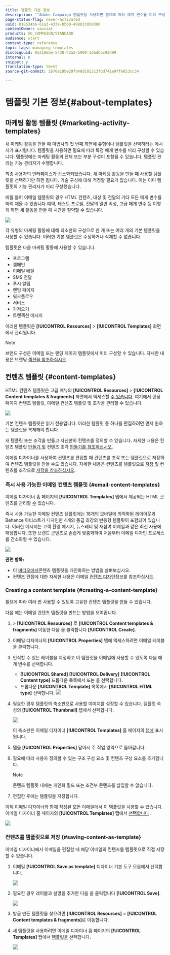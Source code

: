 ```yaml
---
title: 템플릿 기본 정보
description: '"Adobe Campaign 템플릿을 사용하면 필요에 따라 매개 변수를 미리 구성할 수 있습니다.템플릿은 마케팅 활동의 전체 또는 부분 구성을 포함할 수 있으며, 기술적인 지식이 없는 최종 사용자를 위해 Adobe Campaign 사용을 단순화합니다."'
page-status-flag: never-activated
uuid: 018534b6-61a3-433e-bb60-49883c8b9386
contentOwner: sauviat
products: SG_CAMPAIGN/STANDARD
audience: start
content-type: reference
topic-tags: managing-templates
discoiquuid: 95218ebe-5430-42a2-b900-1dadbbc92d99
internal: n
snippet: y
translation-type: tm+mt
source-git-commit: 1b70e18be29fd48d102313f6d741e9ffe053cc34

---
```



# 템플릿 기본 정보{#about-templates}

## 마케팅 활동 템플릿 {#marketing-activity-templates}

새 마케팅 활동을 만들 때 마법사의 첫 번째 화면에 유형이나 템플릿을 선택하라는 메시지가 표시됩니다. 템플릿을 사용하면 필요에 따라 특정 매개 변수를 미리 구성할 수 있습니다. 템플릿에는 마케팅 활동의 전체 또는 부분 구성이 포함될 수 있습니다. 템플릿 관리는 기능 관리자가 수행합니다.

최종 사용자의 인터페이스가 간소화되었습니다. 새 마케팅 활동을 만들 때 사용할 템플릿을 선택하기만 하면 됩니다. 기술 구성에 대해 걱정할 필요가 없습니다. 이는 이미 템플릿의 기능 관리자가 미리 구성했습니다.

예를 들어 이메일 템플릿의 경우 HTML 컨텐츠, 대상 및 전달의 기타 모든 매개 변수를 미리 채울 수 있습니다.예약, 테스트 프로필, 전달의 일반 속성, 고급 매개 변수 등 이렇게 하면 새 활동을 만들 때 시간을 절약할 수 있습니다.

![](assets/template_1.png)

각 유형의 마케팅 활동에 대해 최소한의 구성으로 한 개 또는 여러 개의 기본 템플릿을 사용할 수 있습니다. 이러한 기본 템플릿은 수정하거나 삭제할 수 없습니다.

템플릿은 다음 마케팅 활동에 사용할 수 있습니다.

* 프로그램
* 캠페인
* 이메일 배달
* SMS 전달
* 푸시 알림
* 랜딩 페이지
* 워크플로우
* 서비스
* 가져오기
* 트랜잭션 메시지

이러한 템플릿은 **[!UICONTROL Resources]** &gt; **[!UICONTROL Templates]** 화면에서 관리됩니다.

>[!NOTE]
>
>브랜드 구성은 이메일 또는 랜딩 페이지 템플릿에서 미리 구성할 수 있습니다. 자세한 내용은 브랜딩 [섹션을 참조하십시오](../../administration/using/branding.md) .

## 컨텐츠 템플릿 {#content-templates}

HTML 컨텐츠 템플릿은 고급 메뉴의 **[!UICONTROL Resources]** &gt; **[!UICONTROL Content templates & fragments]** 화면에서 액세스할 [수 있습니다](../../start/using/interface-description.md#advanced-menu). 여기에서 랜딩 페이지 컨텐츠 템플릿, 이메일 컨텐츠 템플릿 및 조각을 관리할 수 있습니다.

![](assets/content_templates_list.png)

기본 컨텐츠 템플릿은 읽기 전용입니다. 이러한 템플릿 중 하나를 편집하려면 먼저 원하는 템플릿을 복제해야 합니다.

새 템플릿 또는 조각을 만들고 자신만의 컨텐츠를 정의할 수 있습니다. 자세한 내용은 컨텐츠 템플릿 [만들기 및](#creating-a-content-template) 컨텐츠 조각 [만들기를 참조하십시오](../../designing/using/using-reusable-content.md#creating-a-content-fragment).

이메일 디자이너를 사용하여 컨텐츠를 편집할 때 컨텐츠를 조각 또는 템플릿으로 저장하여 컨텐츠 템플릿을 만들 수도 있습니다. 자세한 내용은 컨텐츠를 템플릿으로 [저장 및](#saving-content-as-template) 컨텐츠를 조각으로 [저장을 참조하십시오](../../designing/using/using-reusable-content.md#saving-content-as-a-fragment).

### 즉시 사용 가능한 이메일 컨텐츠 템플릿 {#email-content-templates}

이메일 디자이너 홈 페이지의 **[!UICONTROL Templates]** 탭에서 제공되는 HTML 콘텐츠를 관리할 [수](../../designing/using/designing-content-in-adobe-campaign.md) 있습니다.

즉시 사용 가능한 이메일 컨텐츠 템플릿에는 18개의 모바일에 최적화된 레이아웃과 Behance 아티스트가 디자인한 4개의 동급 최강의 반응형 템플릿이 포함되어 있습니다. 이러한 메시지는 고객 환영 메시지, 뉴스레터 및 재참여 이메일과 같은 최신 사용에 해당합니다. 또한 브랜드 콘텐츠로 손쉽게 맞춤화하여 처음부터 이메일 디자인 프로세스를 간소화할 수 있습니다.

![](assets/content_templates.png)

**관련 항목:**

* 이 [비디오에서](https://helpx.adobe.com/campaign/kt/acs/using/acs-email_content_templates-feature-video-use.html)콘텐츠 템플릿을 개인화하는 방법을 살펴보십시오.
* 컨텐츠 편집에 대한 자세한 내용은 이메일 [컨텐츠 디자인](../../designing/using/designing-content-in-adobe-campaign.md)정보를 참조하십시오.

### Creating a content template {#creating-a-content-template}

필요에 따라 여러 번 사용할 수 있도록 고유한 컨텐츠 템플릿을 만들 수 있습니다.

다음 예는 이메일 컨텐츠 템플릿을 만드는 방법을 보여줍니다.

1. &gt; **[!UICONTROL Resources]** 로 **[!UICONTROL Content templates & fragments]** 이동한 다음 을 클릭합니다 **[!UICONTROL Create]**.
1. 이메일 디자이너의 **[!UICONTROL Properties]** 탭에 액세스하려면 이메일 레이블을 클릭합니다.
1. 인식할 수 있는 레이블을 지정하고 이 템플릿을 이메일에 사용할 수 있도록 다음 매개 변수를 선택합니다.

   * **[!UICONTROL Shared]** **[!UICONTROL Delivery]** **[!UICONTROL Content type]** 드롭다운 목록에서 또는 을 선택합니다.
   * 드롭다운 **[!UICONTROL Template]** 목록에서 **[!UICONTROL HTML type]** 선택합니다.
   ![](assets/email_designer_create-template.png)

1. 필요한 경우 템플릿의 축소판으로 사용할 이미지를 설정할 수 있습니다. 템플릿 속성의 **[!UICONTROL Thumbnail]** 탭에서 선택합니다.

   ![](assets/email_designer_create-template_thumbnail.png)

   이 축소판은 이메일 디자이너 **[!UICONTROL Templates]** 홈 페이지의 [탭에](../../designing/using/designing-content-in-adobe-campaign.md) 표시됩니다.

1. 탭을 **[!UICONTROL Properties]** 닫아서 주 작업 영역으로 돌아갑니다.
1. 필요에 따라 사용자 정의할 수 있는 구조 구성 요소 및 컨텐츠 구성 요소를 추가합니다.
   >[!NOTE]
   >
   > 콘텐츠 템플릿 내에는 개인화 필드 또는 조건부 콘텐츠를 삽입할 수 없습니다.
1. 편집한 후에는 템플릿을 저장합니다.

이제 이메일 디자이너와 함께 작성된 모든 이메일에서 이 템플릿을 사용할 수 있습니다. 이메일 디자이너 홈 페이지의 **[!UICONTROL Templates]** 탭에서 [선택합니다](../../designing/using/designing-content-in-adobe-campaign.md) .

![](assets/content_template_new.png)

### 컨텐츠를 템플릿으로 저장 {#saving-content-as-template}

이메일 디자이너에서 이메일을 편집할 때 해당 이메일의 컨텐츠를 템플릿으로 직접 저장할 수 있습니다.

<!--[!CAUTION]
>
>You cannot save as template a structure containing personalization fields or dynamic content.-->

1. 이메일 **[!UICONTROL Save as template]** 디자이너 기본 도구 모음에서 선택합니다.

   ![](assets/email_designer_save-as-template.png)

1. 필요한 경우 레이블과 설명을 추가한 다음 을 클릭합니다 **[!UICONTROL Save]**.

   ![](assets/email_designer_save-as-template_creation.png)

1. 방금 만든 템플릿을 찾으려면 **[!UICONTROL Resources]** &gt; **[!UICONTROL Content templates & fragments]**&#x200B;로 이동합니다.

1. 새 템플릿을 사용하려면 이메일 디자이너 홈 페이지의 **[!UICONTROL Templates]** 탭에서 [템플릿을](../../designing/using/designing-content-in-adobe-campaign.md) 선택합니다.

   ![](assets/content_template_new.png)

